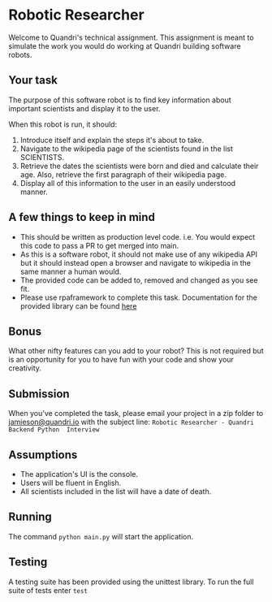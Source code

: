 # Robotic Researcher
Welcome to Quandri's technical assignment. This assignment is meant to simulate the work
you would do working at Quandri building software robots. 

## Your task
The purpose of this software robot is to find key information about important scientists
and display it to the user.

When this robot is run, it should:

1. Introduce itself and explain the steps it's about to take.
2. Navigate to the wikipedia page of the scientists found in the list SCIENTISTS.
3. Retrieve the dates the scientists were born and died and calculate their age. Also, 
    retrieve the first paragraph of their wikipedia page.
4. Display all of this information to the user in an easily understood manner. 

## A few things to keep in mind
- This should be written as production level code. i.e. You would expect this code to
    pass a PR to get merged into main.
- As this is a software robot, it should not make use of any wikipedia API but it should 
    instead open a browser and navigate to wikipedia in the same manner a human would.
- The provided code can be added to, removed and changed as you see fit.
- Please use rpaframework to complete this task. Documentation for the provided 
    library can be found [here](https://rpaframework.org/#)

## Bonus
What other nifty features can you add to your robot? This is not required but is an
opportunity for you to have fun with your code and show your creativity.


## Submission
When you've completed the task, please email your project in a zip folder to 
jamieson@quandri.io with the subject line: `Robotic Researcher - Quandri Backend Python 
Interview`



## Assumptions
* The application's UI is the console.
* Users will be fluent in English.
* All scientists included in the list will have a date of death.

## Running
The command `python main.py` will start the application.

## Testing
A testing suite has been provided using the unittest library. To run the full suite of tests enter `test`